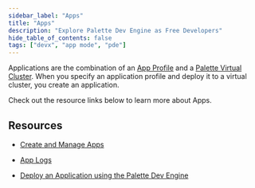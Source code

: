 ```yaml
---
sidebar_label: "Apps"
title: "Apps"
description: "Explore Palette Dev Engine as Free Developers"
hide_table_of_contents: false
tags: ["devx", "app mode", "pde"]
---
```



Applications are the combination of an [App Profile](../../profiles/app-profiles/create-app-profiles/create-app-profiles.md)
   and a [Palette Virtual Cluster](../palette-virtual-clusters/palette-virtual-clusters.md). When you specify an application profile and deploy it to a virtual cluster, you create an application.

Check out the resource links below to learn more about Apps.



## Resources

- [Create and Manage Apps](create-app.md)


- [App Logs](logs.md)


- [Deploy an Application using the Palette Dev Engine](deploy-app.md)